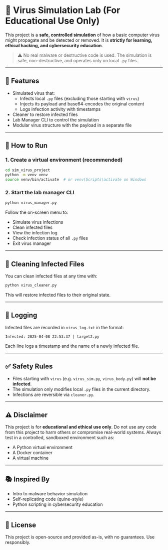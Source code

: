 # 🧬 Virus Simulation Lab (For Educational Use Only)

This project is a **safe, controlled simulation** of how a basic computer virus might propagate and be detected or removed. It is **strictly for learning, ethical hacking, and cybersecurity education**.

> ⚠️ No real malware or destructive code is used. The simulation is safe, non-destructive, and operates only on local `.py` files.

---

## 🔧 Features

- Simulated virus that:
  - Infects local `.py` files (excluding those starting with `virus`)
  - Injects its payload and base64-encodes the original content
  - Logs infection activity with timestamps
- Cleaner to restore infected files
- Lab Manager CLI to control the simulation
- Modular virus structure with the payload in a separate file

---

## 🚀 How to Run

### 1. Create a virtual environment (recommended)

```bash
cd sim_virus_project
python -m venv venv
source venv/bin/activate  # or venv\Scripts\activate on Windows
```

### 2. Start the lab manager CLI

```bash
python virus_manager.py
```

Follow the on-screen menu to:

- Simulate virus infections
- Clean infected files
- View the infection log
- Check infection status of all `.py` files
- Exit virus manager

---

## 🧹 Cleaning Infected Files

You can clean infected files at any time with:

```bash
python virus_cleaner.py
```

This will restore infected files to their original state.

---

## 📝 Logging

Infected files are recorded in `virus_log.txt` in the format:

```
Infected: 2025-04-08 22:53:37 | target2.py
```

Each line logs a timestamp and the name of a newly infected file.

---

## ✅ Safety Rules

- Files starting with `virus` (e.g. `virus_sim.py`, `virus_body.py`) will **not be infected**.
- The simulation only modifies local `.py` files in the current directory.
- Infections are reversible via `cleaner.py`.

---

## ⚠️ Disclaimer

This project is for **educational and ethical use only**. Do not use any code from this project to harm others or compromise real-world systems. Always test in a controlled, sandboxed environment such as:

- A Python virtual environment
- A Docker container
- A virtual machine

---

## 📚 Inspired By

- Intro to malware behavior simulation
- Self-replicating code (quine-style)
- Python scripting in cybersecurity education

---

## 📌 License

This project is open-source and provided as-is, with no guarantees. Use responsibly.
